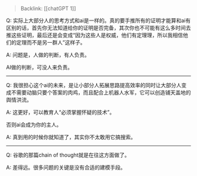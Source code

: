 > Backlink: [[chatGPT 1]]

Q: 实际上大部分人的思考方式和ai是一样的。真的要手推所有的证明才能算和ai有区别的话，首先你无法知道给你的证明是否完备，其次你也不可能有这么多时间去推这些证明，最后还是会变成“因为这些人是权威，他们有定理理，所以我相信他们的定理而不是另一群人”这样子。

A: 问题是，人做的判断，有人负责。  

AI做的判断，可没人来负责。

---

Q: 我很担心这个ai的未来，是让小部分人拓展思路提高效率的同时让大部分人变成不需要动脑只要个答案的肉鸡，而且配合上机器人水军，它可以创造铺天盖地的舆情洪流。

A: 这更好，可以教育人“必须掌握怀疑的技术”。  
  
否则ai会成为你的主人。

A: 真到用的时候你就知道了，其实你不太敢用它搞搜索。

---

Q: 谷歌的那篇chain of thought就是在往这方面做了。

A: 差得远。很多问题的关键是没有合适的建模手段。
